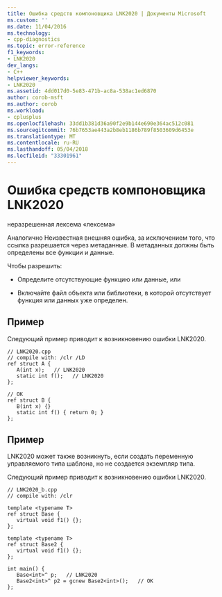 ```yaml
---
title: Ошибка средств компоновщика LNK2020 | Документы Microsoft
ms.custom: ''
ms.date: 11/04/2016
ms.technology:
- cpp-diagnostics
ms.topic: error-reference
f1_keywords:
- LNK2020
dev_langs:
- C++
helpviewer_keywords:
- LNK2020
ms.assetid: 4dd017d0-5e83-471b-ac8a-538ac1ed6870
author: corob-msft
ms.author: corob
ms.workload:
- cplusplus
ms.openlocfilehash: 33dd1b381d36a90f2e9b144e690e364ac512c081
ms.sourcegitcommit: 76b7653ae443a2b8eb1186b789f8503609d6453e
ms.translationtype: MT
ms.contentlocale: ru-RU
ms.lasthandoff: 05/04/2018
ms.locfileid: "33301961"
---
```

# <a name="linker-tools-error-lnk2020"></a>Ошибка средств компоновщика LNK2020
неразрешенная лексема «лексема»  
  
 Аналогично Неизвестная внешняя ошибка, за исключением того, что ссылка разрешается через метаданные. В метаданных должны быть определены все функции и данные.  
  
 Чтобы разрешить:  
  
-   Определите отсутствующие функцию или данные, или  
  
-   Включайте файл объекта или библиотеки, в которой отсутствует функция или данных уже определен.  
  
## <a name="example"></a>Пример  
 Следующий пример приводит к возникновению ошибки LNK2020.  
  
```  
// LNK2020.cpp  
// compile with: /clr /LD  
ref struct A {  
   A(int x);   // LNK2020  
   static int f();   // LNK2020  
};  
  
// OK  
ref struct B {  
   B(int x) {}  
   static int f() { return 0; }  
};  
```  
  
## <a name="example"></a>Пример  
 LNK2020 может также возникнуть, если создать переменную управляемого типа шаблона, но не создается экземпляр типа.  
  
 Следующий пример приводит к возникновению ошибки LNK2020.  
  
```  
// LNK2020_b.cpp  
// compile with: /clr   
  
template <typename T>  
ref struct Base {  
   virtual void f1() {};  
};  
  
template <typename T>  
ref struct Base2 {  
   virtual void f1() {};  
};  
  
int main() {  
   Base<int>^ p;   // LNK2020  
   Base2<int>^ p2 = gcnew Base2<int>();   // OK  
};  
```